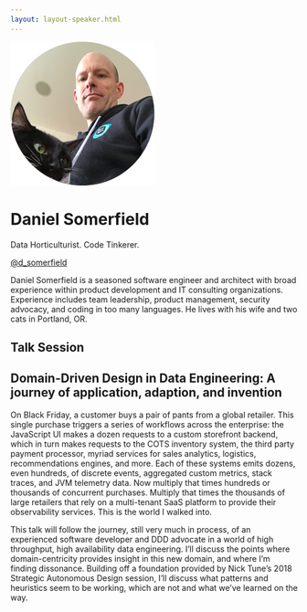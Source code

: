 ```yaml
---
layout: layout-speaker.html
---
```

<div class="container section featured-speaker">
  <div class="row">
    <div class="col-xs-12 col-sm-2 img-container">
      <img class="speaker-page-img" src="../img/speakers/Daniel-Somerfield-ON.png">
    </div>
    <div class="col-xs-12 col-sm-10 copy-container">
        <h1 class="speaker-header">Daniel Somerfield</h1>
        <span class="speaker-subtitle">Data Horticulturist. Code Tinkerer.</span>
        <p><a class="speaker-handle" href="https://twitter.com/d_somerfield" target="_blank">@d_somerfield</a></p>
        <p>Daniel Somerfield is a seasoned software engineer and architect with broad experience within product development and IT consulting organizations. Experience includes team leadership, product management, security advocacy, and coding in too many languages. He lives with his wife and two cats in Portland, OR.</p>
        <h2>Talk Session</h2>
        <h2 class="gold">Domain-Driven Design in Data Engineering: A journey of application, adaption, and invention</h2>
        <p>On Black Friday, a customer buys a pair of pants from a global retailer. This single purchase triggers a series of workflows across the enterprise: the JavaScript UI makes a dozen requests to a custom storefront backend, which in turn makes requests to the COTS inventory system, the third party payment processor, myriad services for sales analytics, logistics, recommendations engines, and more. Each of these systems emits dozens, even hundreds, of discrete events, aggregated custom metrics, stack traces, and JVM telemetry data. Now multiply that times hundreds or thousands of concurrent purchases. Multiply that times the thousands of large retailers that rely on a multi-tenant SaaS platform to provide their observability services. This is the world I walked into.</p>
        <p>This talk will follow the journey, still very much in process, of an experienced software developer and DDD advocate in a world of high throughput, high availability data engineering. I’ll discuss the points where domain-centricity provides insight in this new domain, and where I’m finding dissonance. Building off a foundation provided by Nick Tune’s 2018 Strategic Autonomous Design session, I’ll discuss what patterns and heuristics seem to be working, which are not and what we’ve learned on the way.</p>
    </div>
  </div>
</div>